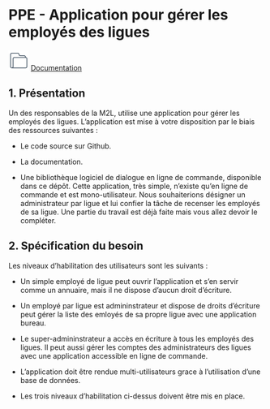 # PPE - Application pour gérer les employés des ligues

![documentation](./DOCS/img/doc.svg) [Documentation](https://github.com/InMemoriam7th/PPE-Groupe-1/blob/main/DOCS/doc.md)

## 1. Présentation

Un des responsables de la M2L, utilise une application pour gérer les employés des ligues. L’application est mise à votre disposition par le biais des ressources suivantes :

* Le code source sur Github.

* La documentation.

* Une bibliothèque logiciel de dialogue en ligne de commande, disponible dans ce dépôt.
Cette application, très simple, n’existe qu’en ligne de commande et est mono-utilisateur. Nous souhaiterions désigner un administrateur par ligue et lui confier la tâche de recenser les employés de sa ligue. Une partie du travail est déjà faite mais vous allez devoir le compléter.

## 2. Spécification du besoin
Les niveaux d’habilitation des utilisateurs sont les suivants :

* Un simple employé de ligue peut ouvrir l’application et s’en servir comme un annuaire, mais il ne dispose d’aucun droit d’écriture.

* Un employé par ligue est admininstrateur et dispose de droits d’écriture peut gérer la liste des emloyés de sa propre ligue avec une application bureau.

* Le super-admininstrateur a accès en écriture à tous les employés des ligues. Il peut aussi gérer les comptes des administrateurs des ligues avec une application accessible en ligne de commande.

* L’application doit être rendue multi-utilisateurs grace à l’utilisation d’une base de données.

* Les trois niveaux d’habilitation ci-dessus doivent être mis en place.

